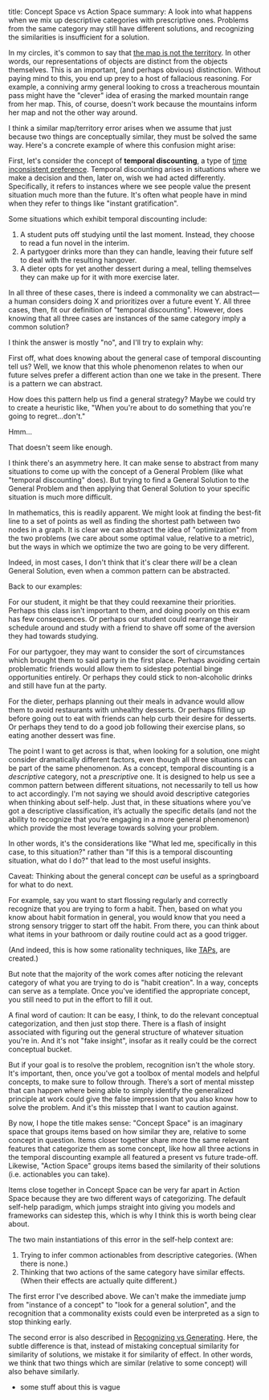 title: Concept Space vs Action Space
summary: A look into what happens when we mix up descriptive categories with prescriptive ones. Problems from the same category may still have different solutions, and recognizing the similarities is insufficient for a solution.

In my circles, it's common to say that [the map is not the territory](https://wiki.lesswrong.com/wiki/The_map_is_not_the_territory). In other words, our representations of objects are distinct from the objects themselves. This is an important, (and perhaps obvious) distinction. Without paying mind to this, you end up prey to a host of fallacious reasoning. For example, a conniving army general looking to cross a treacherous mountain pass might have the "clever" idea of erasing the marked mountain range from her map. This, of course, doesn't work because the mountains inform her map and not the other way around. 

I think a similar map/territory error arises when we assume that just because two things are conceptually similar, they must be solved the same way. Here's a concrete example of where this confusion might arise: 

First, let's consider the concept of **temporal discounting**, a type of
 [time inconsistent preference](https://en.wikipedia.org/wiki/Dynamic_inconsistency). Temporal discounting arises in situations where we make a decision and then, later on, wish we had acted differently. Specifically, it refers to instances where we see people value the present situation much more than the future. It's often what people have in mind when they refer to things like "instant gratification".

Some situations which exhibit temporal discounting include:

1. A student puts off studying until the last moment. Instead, they choose to read a fun novel in the interim. 
2. A partygoer drinks more than they can handle, leaving their future self to deal with the resulting hangover.
3. A dieter opts for yet another dessert during a meal, telling themselves they can make up for it with more exercise later.

In all three of these cases, there is indeed a commonality we can abstract—a human considers doing X and prioritizes over a future event Y. All three cases, then, fit our definition of "temporal discounting". However, does knowing that all three cases are instances of the same category imply a common solution? 

I think the answer is mostly "no", and I'll try to explain why:

First off, what does knowing about the general case of temporal discounting tell us? Well, we know that this whole phenomenon relates to when our future selves prefer a different action than one we take in the present. There is a pattern we can abstract.

How does this pattern help us find a general strategy? Maybe we could try to create a heuristic like, "When you're about to do something that you're going to regret...don't."

Hmm...

That doesn't seem like enough.

I think there's an asymmetry here. It can make sense to abstract from many situations to come up with the concept of a General Problem (like what "temporal discounting" does). But trying to find a General Solution to the General Problem and then applying that General Solution to your specific situation is much more difficult. 

In mathematics, this is readily apparent. We might look at finding the best-fit line to a set of points as well as finding the shortest path between two nodes in a graph. It is clear we can abstract the idea of "optimization" from the two problems (we care about some optimal value, relative to a metric), but the ways in which we optimize the two are going to be very different. 

Indeed, in most cases, I don't think that it's clear there *will* be a clean General Solution, even when a common pattern can be abstracted.

Back to our examples:

For our student, it might be that they could reexamine their priorities. Perhaps this class isn't important to them, and doing poorly on this exam has few consequences. Or perhaps our student could rearrange their schedule around and study with a friend to shave off some of the aversion they had towards studying.

For our partygoer, they may want to consider the sort of circumstances which brought them to said party in the first place. Perhaps avoiding certain problematic friends would allow them to sidestep potential binge opportunities entirely. Or perhaps they could stick to non-alcoholic drinks and still have fun at the party.

For the dieter, perhaps planning out their meals in advance would allow them to avoid restaurants with unhealthy desserts. Or perhaps filling up before going out to eat with friends can help curb their desire for desserts. Or perhaps they tend to do a good job following their exercise plans, so eating another dessert was fine.

The point I want to get across is that, when looking for a solution, one might consider dramatically different factors, even though all three situations can be part of the same phenomenon. As a concept, temporal discounting is a *descriptive* category, not a *prescriptive* one. It is designed to help us see a common pattern between different situations, not necessarily to tell us how to act accordingly. I'm not saying we should avoid descriptive categories when thinking about self-help. Just that, in these situations where you’ve got a descriptive classification, it’s actually the specific details (and not the ability to recognize that you’re engaging in a more general phenomenon) which provide the most leverage towards solving your problem.

In other words, it's the considerations like "What led me, specifically in this case, to this situation?" rather than "If this is a temporal discounting situation, what do I do?" that lead to the most useful insights.

Caveat: Thinking about the general concept *can* be useful as a springboard for what to do next. 

For example, say you want to start flossing regularly and correctly recognize that you are trying to form a habit. Then, based on what you know about habit formation in general, you would know that you need a strong sensory trigger to start off the habit. From there, you can think about what items in your bathroom or daily routine could act as a good trigger.

(And indeed, this is how some rationality techniques, like [TAPs](https://www.lesswrong.com/posts/v4nNuJBZWPkMkgQRb/making-intentions-concrete-trigger-action-planning),  are created.)

But note that the majority of the work comes after noticing the relevant category of what you are trying to do is "habit creation". In a way, concepts can serve as a template. Once you've identified the appropriate concept, you still need to put in the effort to fill it out.

A final word of caution: It can be easy, I think, to do the relevant conceptual categorization, and then just stop there. There is a flash of insight associated with figuring out the general structure of whatever situation you're in. And it's not "fake insight", insofar as it really could be the correct conceptual bucket. 

But if your goal is to resolve the problem, recognition isn't the whole story. It's important, then, once you've got a toolbox of mental models and helpful concepts, to make sure to follow through. There’s a sort of mental misstep that can happen where being able to simply identify the generalized principle at work could give the false impression that you also know how to solve the problem. And it's this misstep that I want to caution against.

By now, I hope the title makes sense: "Concept Space" is an imaginary space that groups items based on how similar they are, relative to some concept in question. Items closer together share more the same relevant features that categorize them as some concept, like how all three actions in the temporal discounting example all featured a present vs future trade-off. Likewise, "Action Space" groups items based the similarity of their solutions (i.e. actionables you can take). 

Items close together in Concept Space can be very far apart in Action Space because they are two different ways of categorizing. The default self-help paradigm, which jumps straight into giving you models and frameworks can sidestep this, which is why I think this is worth being clear about.

The two main instantiations of this error in the self-help context are:

1. Trying to infer common actionables from descriptive categories. (When there is none.)
2. Thinking that two actions of the same category have similar effects. (When their effects are actually quite different.)

The first error I've described above. We can't make the immediate jump from "instance of a concept" to "look for a general solution", and the recognition that a commonality exists could even be interpreted as a sign to stop thinking early.

The second error is also described in [Recognizing vs Generating](https://mlu.red/recognizing-vs-generating). Here, the subtle difference is that, instead of mistaking conceptual similarity for similarity of solutions, we mistake it for similarity of effect. In other words, we think that two things which are similar (relative to some concept) will also behave similarly.

* some stuff about this is vague